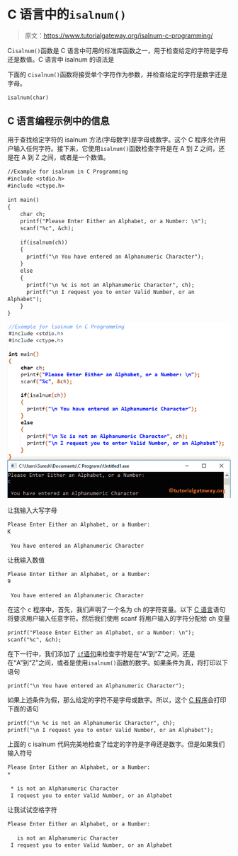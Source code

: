 # C 语言中的`isalnum()`

> 原文：<https://www.tutorialgateway.org/isalnum-c-programming/>

C`isalnum()`函数是 C 语言中可用的标准库函数之一，用于检查给定的字符是字母还是数值。C 语言中 isalnum 的语法是

下面的 c`isalnum()`函数将接受单个字符作为参数，并检查给定的字符是数字还是字母。

```
isalnum(char)
```

## C 语言编程示例中的信息

用于查找给定字符的 isalnum 方法(字母数字)是字母或数字。这个 C 程序允许用户输入任何字符。接下来，它使用`isalnum()`函数检查字符是在 A 到 Z 之间，还是在 A 到 Z 之间，或者是一个数值。

```
//Example for isalnum in C Programming
#include <stdio.h>
#include <ctype.h>

int main()
{
    char ch;
    printf("Please Enter Either an Alphabet, or a Number: \n");
    scanf("%c", &ch);

    if(isalnum(ch))
    {
      printf("\n You have entered an Alphanumeric Character");         
    }
    else
    {
      printf("\n %c is not an Alphanumeric Character", ch);
      printf("\n I request you to enter Valid Number, or an Alphabet");	
    }
}
```

![isalnum in C Programming 1](img/20d5abf846d0cf1bf42747ca25f1dce3.png)

让我输入大写字母

```
Please Enter Either an Alphabet, or a Number: 
K

 You have entered an Alphanumeric Character
```

让我输入数值

```
Please Enter Either an Alphabet, or a Number: 
9

 You have entered an Alphanumeric Character
```

在这个 c 程序中，首先，我们声明了一个名为 ch 的字符变量。以下 [C 语言](https://www.tutorialgateway.org/c-programming/)语句将要求用户输入任意字符。然后我们使用 scanf 将用户输入的字符分配给 ch 变量

```
printf("Please Enter Either an Alphabet, or a Number: \n");
scanf("%c", &ch);
```

在下一行中，我们添加了 [`if`语句](https://www.tutorialgateway.org/if-statement-in-c/)来检查字符是在“A”到“Z”之间，还是在“A”到“Z”之间，或者是使用`isalnum()`函数的数字。如果条件为真，将打印以下语句

```
printf("\n You have entered an Alphanumeric Character");
```

如果上述条件为假，那么给定的字符不是字母或数字。所以，这个 [C 程序](https://www.tutorialgateway.org/c-programming-examples/)会打印下面的语句

```
printf("\n %c is not an Alphanumeric Character", ch);
printf("\n I request you to enter Valid Number, or an Alphabet");
```

上面的 c isalnum 代码完美地检查了给定的字符是字母还是数字。但是如果我们输入符号

```
Please Enter Either an Alphabet, or a Number: 
*

 * is not an Alphanumeric Character
 I request you to enter Valid Number, or an Alphabet
```

让我试试空格字符

```
Please Enter Either an Alphabet, or a Number: 

   is not an Alphanumeric Character
 I request you to enter Valid Number, or an Alphabet
```